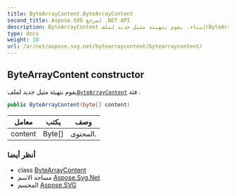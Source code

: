 ```yaml
---
title: ByteArrayContent.ByteArrayContent
second_title: Aspose.SVG لمرجع .NET API
description: ByteArrayContent البناء. يقوم بتهيئة مثيل جديد لملفByteArrayContent فئة .
type: docs
weight: 10
url: /ar/net/aspose.svg.net/bytearraycontent/bytearraycontent/
---
```

## ByteArrayContent constructor

يقوم بتهيئة مثيل جديد لملف[`ByteArrayContent`](../) فئة .

```csharp
public ByteArrayContent(byte[] content)
```

| معامل | يكتب | وصف |
| --- | --- | --- |
| content | Byte[] | المحتوى. |

### أنظر أيضا

* class [ByteArrayContent](../)
* مساحة الاسم [Aspose.Svg.Net](../../bytearraycontent/)
* المجسم [Aspose.SVG](../../../)



